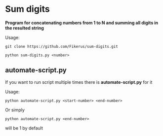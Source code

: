 # Sum digits

**Program for concatenating numbers from 1 to N and summing all digits in the resulted string**

Usage:
```
git clone https://github.com/Fikerus/sum-digits.git

python sum-digits.py <number>
```

## automate-script.py

If you want to run script multiple times there is **automate-script.py** for it

Usage:
```
python automate-script.py <start-number> <end-number>
```

Or simply
```
python automate-script.py <end-number>
```
<start-number> will be 1 by default
